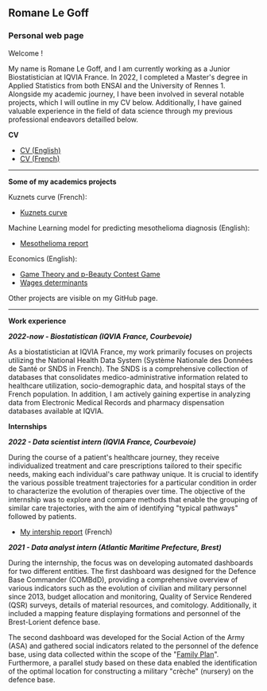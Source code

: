 ## Romane Le Goff
### Personal web page

Welcome ! 

My name is Romane Le Goff, and I am currently working as a Junior Biostatistician at IQVIA France. In 2022, I completed a Master's degree in Applied Statistics from both ENSAI and the University of Rennes 1. Alongside my academic journey, I have been involved in several notable projects, which I will outline in my CV below. Additionally, I have gained valuable experience in the field of data science through my previous professional endeavors detailled below.

**CV**

* [CV (English)](/CV_Romane_Le-Goff_English.pdf)
* [CV (French)](/CV_Romane_Le-Goff_French.pdf)

******

**Some of my academics projects**

Kuznets curve (French):
* [Kuznets curve](/Kuznets.pdf) 

Machine Learning model for predicting mesothelioma diagnosis (English):
* [Mesothelioma report](/mesothelioma_report.pdf) 

Economics (English):
* [Game Theory and p-Beauty Contest Game](/p-beauty-contest-cw.pdf) 
* [Wages determinants](/ECN2005_CROSS_SECTION_CW.pdf) 

Other projects are visible on my GitHub page.

******

**Work experience**

***2022-now - Biostatistican (IQVIA France, Courbevoie)***

As a biostatistician at IQVIA France, my work primarily focuses on projects utilizing the National Health Data System (Système Nationale des Données de Santé or SNDS in French). The SNDS is a comprehensive collection of databases that consolidates medico-administrative information related to healthcare utilization, socio-demographic data, and hospital stays of the French population. In addition, I am actively gaining expertise in analyzing data from Electronic Medical Records and pharmacy dispensation databases available at IQVIA.

**Internships**

***2022 - Data scientist intern (IQVIA France, Courbevoie)***

During the course of a patient's healthcare journey, they receive individualized treatment and care prescriptions tailored to their specific needs, making each individual's care pathway unique. It is crucial to identify the various possible treatment trajectories for a particular condition in order to characterize the evolution of therapies over time. The objective of the internship was to explore and compare methods that enable the grouping of similar care trajectories, with the aim of identifying "typical pathways" followed by patients.

* [My intership report](/LE-GOFF_R_rapport_stage_clustering_Trajectoires.pdf) (French)

***2021 - Data analyst intern (Atlantic Maritime Prefecture, Brest)***

During the internship, the focus was on developing automated dashboards for two different entities. The first dashboard was designed for the Defence Base Commander (COMBdD), providing a comprehensive overview of various indicators such as the evolution of civilian and military personnel since 2013, budget allocation and monitoring, Quality of Service Rendered (QSR) surveys, details of material resources, and comitology. Additionally, it included a mapping feature displaying formations and personnel of the Brest-Lorient defence base.

The second dashboard was developed for the Social Action of the Army (ASA) and gathered social indicators related to the personnel of the defence base, using data collected within the scope of the "[Family Plan](https://www.defense.gouv.fr/english/familles/votre-espace/plan-d-accompagnement-des-familles/les-mesures-du-plan-famille)". Furthermore, a parallel study based on these data enabled the identification of the optimal location for constructing a military "crèche" (nursery) on the defence base.
